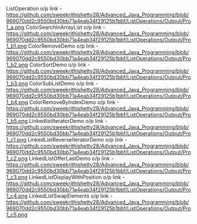 ListOperation o/p link -https://github.com/sweekrithishetty28/Advanced_Java_Programming/blob/969070dd2c9550bd30bb71a4eab34f29125b1bbf/ListOperations/Output/Pro1_a.png
ColorSearchInArrayList o/p link - https://github.com/sweekrithishetty28/Advanced_Java_Programming/blob/969070dd2c9550bd30bb71a4eab34f29125b1bbf/ListOperations/Output/Pro1_b1.png
ColorRemoveDemo o/p link - https://github.com/sweekrithishetty28/Advanced_Java_Programming/blob/969070dd2c9550bd30bb71a4eab34f29125b1bbf/ListOperations/Output/Pro1_b2.png
ColorSortDemo o/p link - https://github.com/sweekrithishetty28/Advanced_Java_Programming/blob/969070dd2c9550bd30bb71a4eab34f29125b1bbf/ListOperations/Output/Pro1_b3.png
ColorSubListDemo o/p link - https://github.com/sweekrithishetty28/Advanced_Java_Programming/blob/969070dd2c9550bd30bb71a4eab34f29125b1bbf/ListOperations/Output/Pro1_b4.png
ColorRemoveByIndexDemo o/p link - https://github.com/sweekrithishetty28/Advanced_Java_Programming/blob/969070dd2c9550bd30bb71a4eab34f29125b1bbf/ListOperations/Output/Pro1_b5.png
LinkedlistIteratorDemo o/p link - https://github.com/sweekrithishetty28/Advanced_Java_Programming/blob/969070dd2c9550bd30bb71a4eab34f29125b1bbf/ListOperations/Output/Pro1_c1.png
LinkedListReverseIteratorDemo o/p link -
https://github.com/sweekrithishetty28/Advanced_Java_Programming/blob/969070dd2c9550bd30bb71a4eab34f29125b1bbf/ListOperations/Output/Pro1_c2.png
LinkedListOfferLastDemo o/p link - https://github.com/sweekrithishetty28/Advanced_Java_Programming/blob/969070dd2c9550bd30bb71a4eab34f29125b1bbf/ListOperations/Output/Pro1_c3.png
LinkedListDisplayWithPosition o/p link - https://github.com/sweekrithishetty28/Advanced_Java_Programming/blob/969070dd2c9550bd30bb71a4eab34f29125b1bbf/ListOperations/Output/Pro1_c4.png
LinkedListSwapElements o/p link - 
https://github.com/sweekrithishetty28/Advanced_Java_Programming/blob/969070dd2c9550bd30bb71a4eab34f29125b1bbf/ListOperations/Output/Pro1_c5.png
